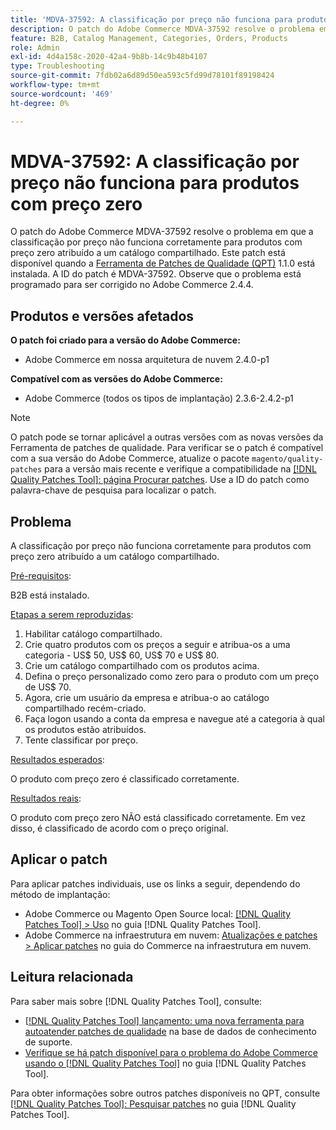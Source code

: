 ```yaml
---
title: 'MDVA-37592: A classificação por preço não funciona para produtos com preço zero'
description: O patch do Adobe Commerce MDVA-37592 resolve o problema em que a classificação por preço não funciona corretamente para produtos com preço zero atribuído a um catálogo compartilhado. Este patch está disponível quando a [Ferramenta de correções de qualidade (QPT)](https://experienceleague.adobe.com/pt-br/docs/commerce-operations/tools/quality-patches-tool/quality-patches-tool-to-self-serve-quality-patches) 1.1.0 está instalada. A ID do patch é MDVA-37592. Observe que o problema está programado para ser corrigido no Adobe Commerce 2.4.4.
feature: B2B, Catalog Management, Categories, Orders, Products
role: Admin
exl-id: 4d4a158c-2020-42a4-9b8b-14c9b48b4107
type: Troubleshooting
source-git-commit: 7fdb02a6d89d50ea593c5fd99d78101f89198424
workflow-type: tm+mt
source-wordcount: '469'
ht-degree: 0%

---
```


# MDVA-37592: A classificação por preço não funciona para produtos com preço zero

O patch do Adobe Commerce MDVA-37592 resolve o problema em que a classificação por preço não funciona corretamente para produtos com preço zero atribuído a um catálogo compartilhado. Este patch está disponível quando a [Ferramenta de Patches de Qualidade (QPT)](https://experienceleague.adobe.com/pt-br/docs/commerce-operations/tools/quality-patches-tool/quality-patches-tool-to-self-serve-quality-patches) 1.1.0 está instalada. A ID do patch é MDVA-37592. Observe que o problema está programado para ser corrigido no Adobe Commerce 2.4.4.

## Produtos e versões afetados

**O patch foi criado para a versão do Adobe Commerce:**

* Adobe Commerce em nossa arquitetura de nuvem 2.4.0-p1

**Compatível com as versões do Adobe Commerce:**

* Adobe Commerce (todos os tipos de implantação) 2.3.6-2.4.2-p1

>[!NOTE]
>
>O patch pode se tornar aplicável a outras versões com as novas versões da Ferramenta de patches de qualidade. Para verificar se o patch é compatível com a sua versão do Adobe Commerce, atualize o pacote `magento/quality-patches` para a versão mais recente e verifique a compatibilidade na [[!DNL Quality Patches Tool]: página Procurar patches](https://experienceleague.adobe.com/pt-br/docs/commerce-operations/tools/quality-patches-tool/quality-patches-tool-to-self-serve-quality-patches). Use a ID do patch como palavra-chave de pesquisa para localizar o patch.

## Problema

A classificação por preço não funciona corretamente para produtos com preço zero atribuído a um catálogo compartilhado.

<u>Pré-requisitos</u>:

B2B está instalado.

<u>Etapas a serem reproduzidas</u>:

1. Habilitar catálogo compartilhado.
1. Crie quatro produtos com os preços a seguir e atribua-os a uma categoria - US$ 50, US$ 60, US$ 70 e US$ 80.
1. Crie um catálogo compartilhado com os produtos acima.
1. Defina o preço personalizado como zero para o produto com um preço de US$ 70.
1. Agora, crie um usuário da empresa e atribua-o ao catálogo compartilhado recém-criado.
1. Faça logon usando a conta da empresa e navegue até a categoria à qual os produtos estão atribuídos.
1. Tente classificar por preço.

<u>Resultados esperados</u>:

O produto com preço zero é classificado corretamente.

<u>Resultados reais</u>:

O produto com preço zero NÃO está classificado corretamente. Em vez disso, é classificado de acordo com o preço original.

## Aplicar o patch

Para aplicar patches individuais, use os links a seguir, dependendo do método de implantação:

* Adobe Commerce ou Magento Open Source local: [[!DNL Quality Patches Tool] > Uso](/help/tools/quality-patches-tool/usage.md) no guia [!DNL Quality Patches Tool].
* Adobe Commerce na infraestrutura em nuvem: [Atualizações e patches > Aplicar patches](https://experienceleague.adobe.com/docs/commerce-cloud-service/user-guide/develop/upgrade/apply-patches.html?lang=pt-BR) no guia do Commerce na infraestrutura em nuvem.

## Leitura relacionada

Para saber mais sobre [!DNL Quality Patches Tool], consulte:

* [[!DNL Quality Patches Tool] lançamento: uma nova ferramenta para autoatender patches de qualidade](https://experienceleague.adobe.com/pt-br/docs/commerce-operations/tools/quality-patches-tool/quality-patches-tool-to-self-serve-quality-patches) na base de dados de conhecimento de suporte.
* [Verifique se há patch disponível para o problema do Adobe Commerce usando o  [!DNL Quality Patches Tool]](/help/tools/quality-patches-tool/patches-available-in-qpt/check-patch-for-magento-issue-with-magento-quality-patches.md) no guia [!DNL Quality Patches Tool].

Para obter informações sobre outros patches disponíveis no QPT, consulte [[!DNL Quality Patches Tool]: Pesquisar patches](https://experienceleague.adobe.com/tools/commerce-quality-patches/index.html?lang=pt-BR) no guia [!DNL Quality Patches Tool].

